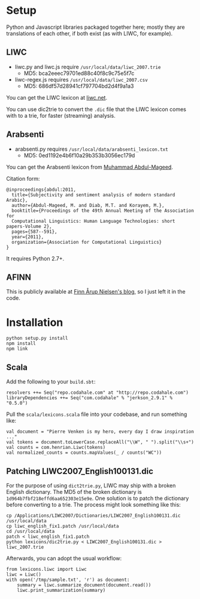 # Setup

Python and Javascript libraries packaged together here;
mostly they are translations of each other, if both exist (as with LIWC, for example).

## LIWC

- liwc.py and liwc.js require `/usr/local/data/liwc_2007.trie`
  - MD5: bca2eeec79701ed88c40f8c9c75e5f7c
- liwc-regex.js requires `/usr/local/data/liwc_2007.csv`
  - MD5: 686df57d28941cf797704bd2d4f9a1a3

You can get the LIWC lexicon at [liwc.net](http://liwc.net/).

You can use dic2trie to convert the `.dic` file that the LIWC lexicon comes
with to a trie, for faster (streaming) analysis.

## Arabsenti

- arabsenti.py requires `/usr/local/data/arabsenti_lexicon.txt`
  - MD5: 0ed1192e4b6f10a29b353b3056ec179d

You can get the Arabsenti lexicon from [Muhammad Abdul-Mageed](http://mumageed.blogspot.com/).

Citation form:

    @inproceedings{abdul:2011,
      title={Subjectivity and sentiment analysis of modern standard Arabic},
      author={Abdul-Mageed, M. and Diab, M.T. and Korayem, M.},
      booktitle={Proceedings of the 49th Annual Meeting of the Association for
      Computational Linguistics: Human Language Technologies: short papers-Volume 2},
      pages={587--591},
      year={2011},
      organization={Association for Computational Linguistics}
    }

It requires Python 2.7+.

## AFINN

This is publicly available at [Finn Årup Nielsen's blog](http://fnielsen.posterous.com/afinn-a-new-word-list-for-sentiment-analysis), so I just left it in the code.

# Installation

    python setup.py install
    npm install
    npm link

## Scala

Add the following to your `build.sbt`:

    resolvers ++= Seq("repo.codahale.com" at "http://repo.codahale.com")
    libraryDependencies ++= Seq("com.codahale" % "jerkson_2.9.1" % "0.5.0")

Pull the `scala/lexicons.scala` file into your codebase, and run something like:

    val document = "Pierre Venken is my hero, every day I draw inspiration ..."
    val tokens = document.toLowerCase.replaceAll("\\W", " ").split("\\s+")
    val counts = com.henrian.Liwc(tokens)
    val normalized_counts = counts.mapValues(_ / counts("WC"))

## Patching LIWC2007_English100131.dic

For the purpose of using `dict2trie.py`, LIWC may ship with a broken English dictionary.  The MD5 of the broken dictionary is `1d964b7fbf218effd6aa652303e15e9e`. One solution is to patch the dictionary before converting to a trie.  The process might look something like this:

    cp /Applications/LIWC2007/Dictionaries/LIWC2007_English100131.dic /usr/local/data
    cp liwc_english_fix1.patch /usr/local/data
    cd /usr/local/data
    patch < liwc_english_fix1.patch
    python lexicons/dic2trie.py < LIWC2007_English100131.dic > liwc_2007.trie

Afterwards, you can adopt the usual workflow:

    from lexicons.liwc import Liwc
    liwc = Liwc()
    with open('/tmp/sample.txt', 'r') as document:
        summary = liwc.summarize_document(document.read())
        liwc.print_summarization(summary)
